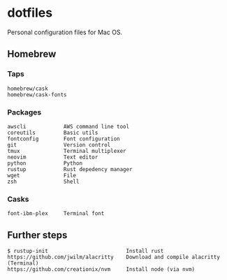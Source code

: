 # dotfiles

Personal configuration files for Mac OS.

## Homebrew

### Taps

```
homebrew/cask
homebrew/cask-fonts
```

### Packages

```
awscli            AWS command line tool
coreutils         Basic utils
fontconfig        Font configuration
git               Version control
tmux              Terminal multiplexer
neovim            Text editor
python            Python
rustup            Rust depedency manager
wget              File
zsh               Shell
```

### Casks

```
font-ibm-plex     Terminal font
```

## Further steps

```
$ rustup-init                         Install rust
https://github.com/jwilm/alacritty    Download and compile alacritty (Terminal)
https://github.com/creationix/nvm     Install node (via nvm)
```

